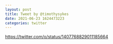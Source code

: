 ```yaml
--- 
layout: post 
title: Tweet by @timothysykes 
date: 2021-06-23 1624473223 
categories: twitter 
--- 
```

https://twitter.com/o/status/1407768829011185664